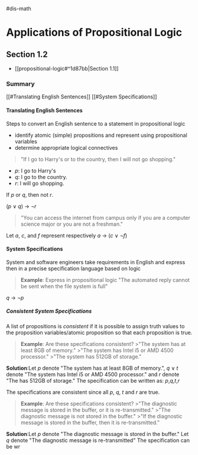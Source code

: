#dis-math 
# Applications of Propositional Logic
## Section 1.2
- [[propositional-logic#^1d87bb|Section 1.1]]
### Summary 
[[#Translating English Sentences]]
[[#System Specifications]]


#### Translating English Sentences

Steps to convert an English sentence to a statement in propositional logic
- identify atomic (simple) propositions and represent using propositional variables
- determine appropriate logical connectives

>"If I go to Harry's or to the country, then I will not go shopping."

* *p*: I go to Harry's
* *q*: I go to the country.
* *r*: I will go shopping.

If *p* or *q*, then not *r*.

(*p* $\vee$ *q*) $\rightarrow$ $\neg$*r*

>"You can access the internet from campus only if you are a computer science major or you are not a freshman."

Let *a*, *c*, and *f* represent respectively
*a* $\rightarrow$ (*c* $\vee$ $\neg$*f*)

#### System Specifications

System and software engineers take requirements in English and express then in a precise specification language based on logic

>__Example__: Express in propositional logic
>"The automated reply cannot be sent when the file system is full"

*q* $\rightarrow$ $\neg$*p*

##### Consistent System Specifications

A list of propositions is *consistent* if it is possible to assign truth values to the proposition variables/atomic proposition so that each proposition is true.

>__Example__: Are these specifications consistent?
	>"The system has at least 8GB of memory."
	>"The system has Intel i5 or AMD 4500 processor."
	>"The system has 512GB of storage."

__Solution__:Let *p* denote "The system has at least 8GB of memory.", *q* $\vee$ *t* denote "The system has Intel i5 or AMD 4500 processor." and *r* denote "The has 512GB of storage." The specification can be written as: *p*,*q*,*t*,*r*

The specifications are consistent since all *p*, *q*, *t* and *r* are true.

>__Example__: Are these specifications consistent?
	>"The diagnostic message is stored in the buffer, or it is re-transmitted."
	>"The diagnostic message is not stored in the buffer."
	>"If the diagnostic message is stored in the buffer, then it is re-transmitted."

__Solution__:Let *p* denote "The diagnostic message is stored in the buffer." Let *q* denote "The diagnostic message is re-transmitted" The specification can be wr




